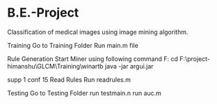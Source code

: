 # B.E.-Project
Classification of medical images using image mining algorithm.


Training
Go to Training Folder
Run main.m file

Rule Generation
Start Miner using following command
F:
cd F:\project-himanshu\GLCM\Training\winartb
java -jar argui.jar

supp 1 conf 15
Read Rules 
Run readrules.m


Testing
Go to Testing Folder
run testmain.n
run auc.m
